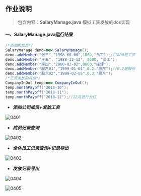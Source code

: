 ## 作业说明

> 包含内容：**SalaryManage.java**	模拟工资发放的dos实现



#### 一、SalaryManage.java运行结果

```java
/*添加的成员*/
SalaryManage demo=new SalaryManage();
demo.addMember("张三","1998-06-06",1800,"员工");//1800是工资
demo.addMember("王五", "1988-12-12", 2600, "员工");
demo.addMember("李四","2000-02-02",8000,"经理");
demo.addMember("股东01","1999-01-01",0.2,"股东");//0.2是股份
demo.addMember("股东02","1999-02-05",0.3,"股东");
/*工资发放的月份*/
CompanyInOut temp=new CompanyInOut();
temp.monthPayoff("2018-10");
temp.monthPayoff("2018-11");
temp.monthPayoff("2018-12");//12月进行分红
```

* ***添加公司成员+发放工资***

![0401](http://pg9jh5exe.bkt.clouddn.com/0401.png)

* ***成员记录查询***

![0402](http://pg9jh5exe.bkt.clouddn.com/0402.png)

* ***全体员工记录查询+记录导出***

![0403](http://pg9jh5exe.bkt.clouddn.com/0403.png)

* ***发放记录导出***

![0404](http://pg9jh5exe.bkt.clouddn.com/0404.png)

![0405](http://pg9jh5exe.bkt.clouddn.com/0405.png)

